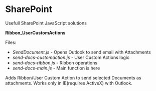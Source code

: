 # SharePoint
Usefull SharePoint JavaScript solutions

<div>
<b>Ribbon_UserCustomActions</b>
</div>

Files:
<ul>
    <li><i>SendDocument.js</i> - Opens Outlook to send email with Attachments</li>
    <li><i>send-docs-customaction.js</i> - User Custom Actions logic</li>
    <li><i>send-docs-ribbon.js</i> - Ribbon operations</li>
    <li><i>send-docs-main.js</i> -  Main function is here</li>
</ul>
 
 
 Adds Ribbon/User Custom Action to send selected Documents as attachments.
 Works only in IE(requires ActiveX) with Outlook.